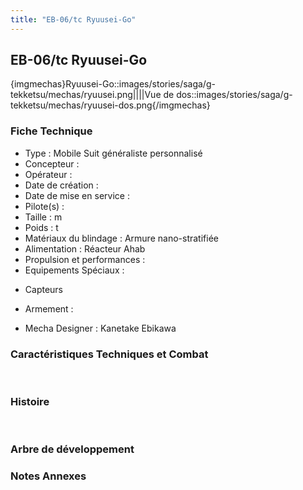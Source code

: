 ```yaml
---
title: "EB-06/tc Ryuusei-Go"
---
```


EB-06/tc Ryuusei-Go
-------------------


{imgmechas}Ryuusei-Go::images/stories/saga/g-tekketsu/mechas/ryuusei.png||||Vue de dos::images/stories/saga/g-tekketsu/mechas/ryuusei-dos.png{/imgmechas}


### Fiche Technique


- Type : Mobile Suit généraliste personnalisé  
- Concepteur :   
- Opérateur :   
- Date de création :   
- Date de mise en service :   
- Pilote(s) :   
- Taille : m   
- Poids : t   
- Matériaux du blindage : Armure nano-stratifiée  
- Alimentation : Réacteur Ahab  
- Propulsion et performances :   
- Equipements Spéciaux :


* Capteurs


- Armement :


- Mecha Designer : Kanetake Ebikawa


### Caractéristiques Techniques et Combat


 


### Histoire


 


### Arbre de développement


### Notes Annexes

